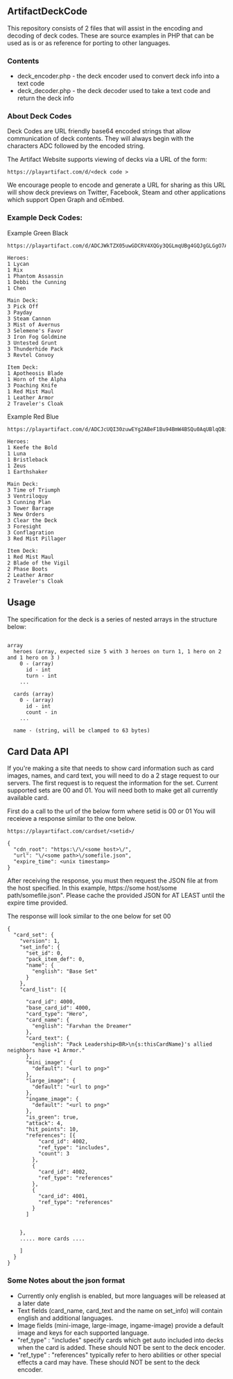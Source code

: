 ArtifactDeckCode
---

This repository consists of 2 files that will assist in the encoding and decoding of deck 
codes. These are source examples in PHP that can be used as is or as reference for porting 
to other languages.

### Contents

* deck_encoder.php - the deck encoder used to convert deck info into a text code
* deck_decoder.php - the deck decoder used to take a text code and return the deck info

### About Deck Codes

Deck Codes are URL friendly base64 encoded strings that allow communication of deck contents.
They will always begin with the characters ADC followed by the encoded string.

The Artifact Website supports viewing of decks via a URL of the form:

```https://playartifact.com/d/<deck code >```

We encourage people to encode and generate a URL for sharing as this URL will show deck
previews on Twitter, Facebook, Steam and other applications which support Open Graph
and oEmbed.

### Example Deck Codes:
Example Green Black

```
https://playartifact.com/d/ADCJWkTZX05uwGDCRV4XQGy3QGLmqUBg4GQJgGLGgO7AaABRXhhbXBsZSBHcmVlbiBCbGFjaw__

Heroes:
1 Lycan
1 Rix
1 Phantom Assassin
1 Debbi the Cunning
1 Chen

Main Deck:
3 Pick Off
3 Payday
3 Steam Cannon
3 Mist of Avernus
3 Selemene's Favor
3 Iron Fog Goldmine
3 Untested Grunt
3 Thunderhide Pack
3 Revtel Convoy

Item Deck:
1 Apotheosis Blade
1 Horn of the Alpha
3 Poaching Knife
1 Red Mist Maul
1 Leather Armor
2 Traveler's Cloak
```

Example Red Blue

```
https://playartifact.com/d/ADCJcUQI30zuwEYg2ABeF1Bu94BmW4BSQu0AqUBlqQBiYeHRXhhbXBsZSBSZWQgQmx1ZQ__

Heroes:
1 Keefe the Bold
1 Luna
1 Bristleback
1 Zeus
1 Earthshaker

Main Deck:
3 Time of Triumph
3 Ventriloquy
3 Cunning Plan
3 Tower Barrage
3 New Orders
3 Clear the Deck
3 Foresight
3 Conflagration
3 Red Mist Pillager

Item Deck:
1 Red Mist Maul
2 Blade of the Vigil
2 Phase Boots
2 Leather Armor
2 Traveler's Cloak
```


Usage
---
The specification for the deck is a series of nested arrays in the structure below:
```

array
  heroes (array, expected size 5 with 3 heroes on turn 1, 1 hero on 2 and 1 hero on 3 )
    0 - (array)
      id - int
      turn - int
    ...

  cards (array)
    0 - (array)
      id - int
      count - in
    ...

  name - (string, will be clamped to 63 bytes)

```



Card Data API
---

If you're making a site that needs to show card information such as card images, names, and card
text, you will need to do a 2 stage request to our servers.  The first request is to request the
information for the set.  Current supported sets are 00 and 01.  You will need both to make get
all currently available card.

First do a call to the url of the below form where setid is 00 or 01 You will receieve 
a response similar to the one below.


```
https://playartifact.com/cardset/<setid>/

{
  "cdn_root": "https:\/\/<some host>\/",
  "url": "\/<some path>\/somefile.json",
  "expire_time": <unix timestamp>
}
```

After receiving the response, you must then request the JSON file at from the host specified.
In this example, https://some host/some path/somefile.json".  Please cache the
provided JSON for AT LEAST until the expire time provided.

The response will look similar to the one below for set 00
```
{
  "card_set": {
    "version": 1,
    "set_info": {
      "set_id": 0,
      "pack_item_def": 0,
      "name": {
        "english": "Base Set"
      }
    },
    "card_list": [{

      "card_id": 4000,
      "base_card_id": 4000,
      "card_type": "Hero",
      "card_name": {
        "english": "Farvhan the Dreamer"
      },
      "card_text": {
        "english": "Pack Leadership<BR>\n{s:thisCardName}'s allied neighbors have +1 Armor."
      },
      "mini_image": {
        "default": "<url to png>"
      },
      "large_image": {
        "default": "<url to png>"
      },
      "ingame_image": {
        "default": "<url to png>"
      },
      "is_green": true,
      "attack": 4,
      "hit_points": 10,
      "references": [{
          "card_id": 4002,
          "ref_type": "includes",
          "count": 3
        },
        {
          "card_id": 4002,
          "ref_type": "references"
        },
        {
          "card_id": 4001,
          "ref_type": "references"
        }
      ]


    },
    ..... more cards ....

    ]
  }
}
```

### Some Notes about the json format

* Currently only english is enabled, but more languages will be released at a later date
* Text fields (card_name, card_text and the name on set_info) will contain 
english and additional languages.
* Image fields (mini-image, large-image, ingame-image) provide a default image and keys 
for each supported language.  
* "ref_type" : "includes" specify cards which get auto included into decks when the card is
added.  These should NOT be sent to the deck encoder.
* "ref_type" : "references" typically refer to hero abilities or other special effects a card
may have.  These should NOT be sent to the deck encoder.
